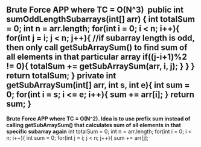**Brute Force APP where TC = O(N^3)**
​
public int sumOddLengthSubarrays(int[] arr) {
int totalSum = 0;
int n = arr.length;
for(int i = 0; i < n; i++){
for(int j = i; j < n; j++){
//if subarray length is odd, then only call getSubArraySum() to find sum of all elements in that particular array
if((j-i+1)%2 != 0){
totalSum += getSubArraySum(arr, i, j);
}
}
}
return totalSum;
}
private int getSubArraySum(int[] arr, int s, int e){
int sum = 0;
for(int i = s; i <= e; i++){
sum += arr[i];
}
return sum;
}
-----------------------------------------------------------------------------
**Brute Force APP where TC = O(N^2). Idea is to use prefix sum instead of  calling getSubArraySum() that calculates sum of all elements in that specific subarray again**
int totalSum = 0;
int n = arr.length;
for(int i = 0; i < n; i++){
int sum = 0;
for(int j = i; j < n; j++){
sum += arr[j];